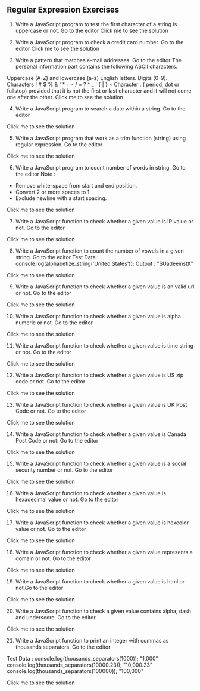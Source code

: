 ## Regular Expression Exercises

1. Write a JavaScript program to test the first character of a string is uppercase or not. Go to the editor
Click me to see the solution

2. Write a JavaScript program to check a credit card number. Go to the editor
Click me to see the solution

3. Write a pattern that matches e-mail addresses. Go to the editor
The personal information part contains the following ASCII characters.

Uppercase (A-Z) and lowercase (a-z) English letters.
Digits (0-9).
Characters ! # $ % & ' * + - / = ? ^ _ ` { | } ~
Character . ( period, dot or fullstop) provided that it is not the first or last character and it will not come one after the other.
Click me to see the solution

4. Write a JavaScript program to search a date within a string. Go to the editor

Click me to see the solution

5. Write a JavaScript program that work as a trim function (string) using regular expression. Go to the editor

Click me to see the solution

6. Write a JavaScript program to count number of words in string. Go to the editor
Note :
- Remove white-space from start and end position.
- Convert 2 or more spaces to 1.
- Exclude newline with a start spacing.

Click me to see the solution

7. Write a JavaScript function to check whether a given value is IP value or not. Go to the editor

Click me to see the solution

8. Write a JavaScript function to count the number of vowels in a given string. Go to the editor
Test Data :
console.log(alphabetize_string('United States'));
Output :
"SUadeeinsttt"

Click me to see the solution

9. Write a JavaScript function to check whether a given value is an valid url or not. Go to the editor

Click me to see the solution

10. Write a JavaScript function to check whether a given value is alpha numeric or not. Go to the editor

Click me to see the solution

11. Write a JavaScript function to check whether a given value is time string or not. Go to the editor

Click me to see the solution

12. Write a JavaScript function to check whether a given value is US zip code or not. Go to the editor

Click me to see the solution

13. Write a JavaScript function to check whether a given value is UK Post Code or not. Go to the editor

Click me to see the solution

14. Write a JavaScript function to check whether a given value is Canada Post Code or not. Go to the editor

Click me to see the solution

15. Write a JavaScript function to check whether a given value is a social security number or not. Go to the editor

Click me to see the solution

16. Write a JavaScript function to check whether a given value is hexadecimal value or not. Go to the editor

Click me to see the solution

17. Write a JavaScript function to check whether a given value is hexcolor value or not. Go to the editor

Click me to see the solution

18. Write a JavaScript function to check whether a given value represents a domain or not. Go to the editor

Click me to see the solution

19. Write a JavaScript function to check whether a given value is html or not.Go to the editor

Click me to see the solution

20. Write a JavaScript function to check a given value contains alpha, dash and underscore. Go to the editor

Click me to see the solution

21. Write a JavaScript function to print an integer with commas as thousands separators. Go to the editor

Test Data :
console.log(thousands_separators(1000));
"1,000"
console.log(thousands_separators(10000.23));
"10,000.23"
console.log(thousands_separators(100000));
"100,000"

Click me to see the solution
